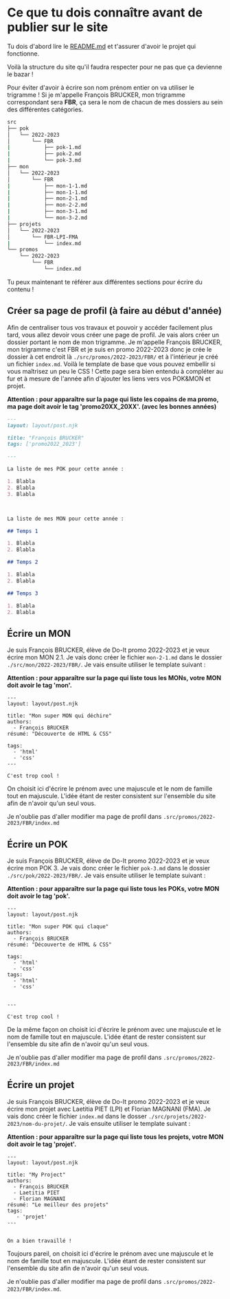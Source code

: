 # Ce que tu dois connaître avant de publier sur le site

Tu dois d'abord lire le [README.md](README.md) et t'assurer d'avoir le projet qui fonctionne.

Voilà la structure du site qu'il faudra respecter pour ne pas que ça devienne le bazar !

Pour éviter d'avoir à écrire son nom prénom entier on va utiliser le trigramme ! Si je m'appelle François BRUCKER, mon trigramme correspondant sera **FBR**, ça sera le nom de chacun de mes dossiers au sein des différentes catégories.

```bash
src
├── pok
│   └── 2022-2023
│       └── FBR
|           ├── pok-1.md
|           ├── pok-2.md
|           └── pok-3.md
├── mon
│   └── 2022-2023
│       └── FBR
|           ├── mon-1-1.md
|           ├── mon-1-1.md
|           ├── mon-2-1.md
|           ├── mon-2-2.md
|           ├── mon-3-1.md
|           └── mon-3-2.md
├── projets
│   └── 2022-2023
│       └── FBR-LPI-FMA
|           └── index.md
└── promos
    └── 2022-2023
        └── FBR
            └── index.md
```

Tu peux maintenant te référer aux différentes sections pour écrire du contenu !

## Créer sa page de profil (à faire au début d'année)

Afin de centraliser tous vos travaux et pouvoir y accéder facilement plus tard, vous allez devoir vous créer une page de profil.
Je vais alors créer un dossier portant le nom de mon trigramme. Je m'appelle François BRUCKER, mon trigramme c'est FBR et je suis en promo 2022-2023 donc je crée le dossier à cet endroit là `./src/promos/2022-2023/FBR/` et à l'intérieur je créé un fichier `index.md`. Voilà le template de base que vous pouvez embellir si vous maîtrisez un peu le CSS ! Cette page sera bien entendu à compléter au fur et à mesure de l'année afin d'ajouter les liens vers vos POK&MON et projet.

**Attention : pour apparaître sur la page qui liste les copains de ma promo, ma page doit avoir le tag 'promo20XX_20XX'. (avec les bonnes années)**

```markdown
---
layout: layout/post.njk

title: "François BRUCKER"
tags: ['promo2022_2023']

---

La liste de mes POK pour cette année :

1. Blabla
2. Blabla
3. Blabla



La liste de mes MON pour cette année :

## Temps 1

1. Blabla
2. Blabla

## Temps 2

1. Blabla
2. Blabla

## Temps 3

1. Blabla
2. Blabla
```

## Écrire un MON

Je suis François BRUCKER, élève de Do-It promo 2022-2023 et je veux écrire mon MON 2.1. Je vais donc créer le fichier `mon-2-1.md` dans le dossier `./src/mon/2022-2023/FBR/`. Je vais ensuite utiliser le template suivant :

**Attention : pour apparaître sur la page qui liste tous les MONs, votre MON doit avoir le tag 'mon'.**

```
---
layout: layout/post.njk

title: "Mon super MON qui déchire"
authors:
  - François BRUCKER
résumé: "Découverte de HTML & CSS"

tags: 
  - 'html'
  - 'css'
---

C'est trop cool !
```

On choisit ici d'écrire le prénom avec une majuscule et le nom de famille tout en majuscule. L'idée étant de rester consistent sur l'ensemble du site afin de n'avoir qu'un seul vous.

Je n'oublie pas d'aller modifier ma page de profil dans `.src/promos/2022-2023/FBR/index.md`

## Écrire un POK

Je suis François BRUCKER, élève de Do-It promo 2022-2023 et je veux écrire mon POK 3. Je vais donc créer le fichier `pok-3.md` dans le dossier `./src/pok/2022-2023/FBR/`. Je vais ensuite utiliser le template suivant :

**Attention : pour apparaître sur la page qui liste tous les POKs, votre MON doit avoir le tag 'pok'.**

```
---
layout: layout/post.njk

title: "Mon super POK qui claque"
authors:
  - François BRUCKER
résumé: "Découverte de HTML & CSS"

tags: 
  - 'html'
  - 'css'
tags: 
  - 'html'
  - 'css'


---

C'est trop cool !
```

De la même façon on choisit ici d'écrire le prénom avec une majuscule et le nom de famille tout en majuscule. L'idée étant de rester consistent sur l'ensemble du site afin de n'avoir qu'un seul vous.

Je n'oublie pas d'aller modifier ma page de profil dans `.src/promos/2022-2023/FBR/index.md`

## Écrire un projet

Je suis François BRUCKER, élève de Do-It promo 2022-2023 et je veux écrire mon projet avec Laetitia PIET (LPI) et Florian MAGNANI (FMA). Je vais donc créer le fichier `index.md` dans le dosser `./src/projets/2022-2023/nom-du-projet/`. Je vais ensuite utiliser le template suivant :

**Attention : pour apparaître sur la page qui liste tous les projets, votre MON doit avoir le tag 'projet'.**

```
---
layout: layout/post.njk

title: "My Project"
authors:
  - François BRUCKER
  - Laetitia PIET
  - Florian MAGNANI
résumé: "Le meilleur des projets"
tags: 
   - 'projet'
---


On a bien travaillé !
```

Toujours pareil, on choisit ici d'écrire le prénom avec une majuscule et le nom de famille tout en majuscule. L'idée étant de rester consistent sur l'ensemble du site afin de n'avoir qu'un seul vous.

Je n'oublie pas d'aller modifier ma page de profil dans `.src/promos/2022-2023/FBR/index.md`.
